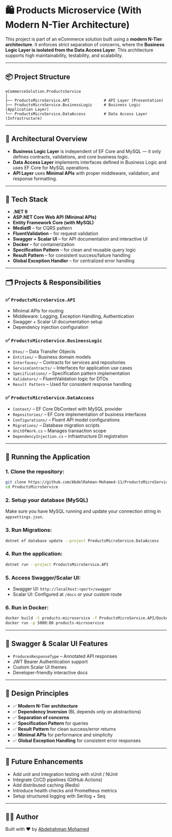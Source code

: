 # 🛍️ Products Microservice (With Modern N-Tier Architecture)

This project is part of an eCommerce solution built using a **modern N-Tier architecture**. It enforces strict separation of concerns, where the **Business Logic Layer is isolated from the Data Access Layer**. This architecture supports high maintainability, testability, and scalability.

---

## 📦 Project Structure

```
eCommerceSolution.ProductsService
│
├── ProductsMicroService.API               # API Layer (Presentation)
├── ProductsMicroService.BusinessLogic     # Business Logic (Application Layer)
└── ProductsMicroService.DataAccess        # Data Access Layer (Infrastructure)
```

---

## 🧭 Architectural Overview

- **Business Logic Layer** is independent of EF Core and MySQL — it only defines contracts, validations, and core business logic.
- **Data Access Layer** implements interfaces defined in Business Logic and uses EF Core for MySQL operations.
- **API Layer** uses **Minimal APIs** with proper middleware, validation, and response formatting.

---

## 🔧 Tech Stack

- **.NET 9**
- **ASP.NET Core Web API (Minimal APIs)**
- **Entity Framework Core (with MySQL)**
- **MediatR** – for CQRS pattern
- **FluentValidation** – for request validation
- **Swagger + Scalar UI** – for API documentation and interactive UI
- **Docker** – for containerization
- **Specification Pattern** – for clean and reusable query logic
- **Result Pattern** – for consistent success/failure handling
- **Global Exception Handler** – for centralized error handling

---

## 🗂️ Projects & Responsibilities

### ✅ `ProductsMicroService.API`
- Minimal APIs for routing
- Middleware: Logging, Exception Handling, Authentication
- Swagger + Scalar UI documentation setup
- Dependency injection configuration

### ✅ `ProductsMicroService.BusinessLogic`
- `Dtos/` – Data Transfer Objects
- `Entities/` – Business domain models
- `Interfaces/` – Contracts for services and repositories
- `ServiceContracts/` – Interfaces for application use cases
- `Specifications/` – Specification pattern implementation
- `Validators/` – FluentValidation logic for DTOs
- `Result Pattern` – Used for consistent response handling

### ✅ `ProductsMicroService.DataAccess`
- `Context/` – EF Core DbContext with MySQL provider
- `Repositories/` – EF Core implementation of business interfaces
- `Configurations/` – Fluent API model configurations
- `Migrations/` – Database migration scripts
- `UnitOfWork.cs` – Manages transaction scope
- `DependencyInjection.cs` – Infrastructure DI registration

---

## 🚀 Running the Application

### 1. Clone the repository:
```bash
git clone https://github.com/AbdelRahman-Mohamed-11/ProductsMicroService.git
cd ProductsMicroService
```

### 2. Setup your database (MySQL)
Make sure you have MySQL running and update your connection string in `appsettings.json`.

### 3. Run Migrations:
```bash
dotnet ef database update --project ProductsMicroService.DataAccess
```

### 4. Run the application:
```bash
dotnet run --project ProductsMicroService.API
```

### 5. Access Swagger/Scalar UI:
- Swagger UI: `http://localhost:<port>/swagger`
- Scalar UI: Configured at `/docs` or your custom route

### 6. Run in Docker:
```bash
docker build -t products-microservice -f ProductsMicroService.API/Dockerfile .
docker run -p 5000:80 products-microservice
```

---

## 📄 Swagger & Scalar UI Features

- `ProducesResponseType` – Annotated API responses
- JWT Bearer Authentication support
- Custom Scalar UI themes
- Developer-friendly interactive docs

---

## 🧰 Design Principles

- ✅ **Modern N-Tier architecture**
- ✅ **Dependency Inversion** (BL depends only on abstractions)
- ✅ **Separation of concerns**
- ✅ **Specification Pattern** for queries
- ✅ **Result Pattern** for clean success/error returns
- ✅ **Minimal APIs** for performance and simplicity
- ✅ **Global Exception Handling** for consistent error responses

---

## 🔮 Future Enhancements

- Add unit and integration testing with xUnit / NUnit
- Integrate CI/CD pipelines (GitHub Actions)
- Add distributed caching (Redis)
- Introduce health checks and Prometheus metrics
- Setup structured logging with Serilog + Seq

---

## 👨‍💻 Author

Built with ❤️ by [Abdelrahman Mohamed](https://github.com/AbdelRahman-Mohamed-11)
